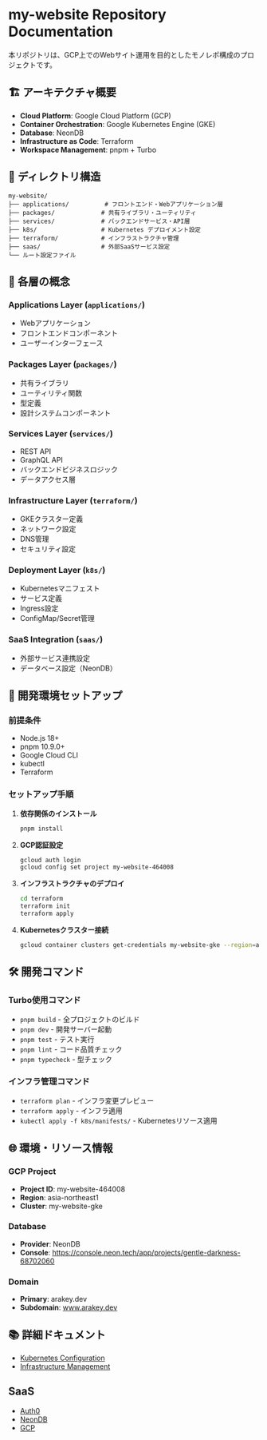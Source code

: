 # my-website Repository Documentation

本リポジトリは、GCP上でのWebサイト運用を目的としたモノレポ構成のプロジェクトです。

## 🏗️ アーキテクチャ概要

- **Cloud Platform**: Google Cloud Platform (GCP)
- **Container Orchestration**: Google Kubernetes Engine (GKE)
- **Database**: NeonDB
- **Infrastructure as Code**: Terraform
- **Workspace Management**: pnpm + Turbo

## 📁 ディレクトリ構造

```
my-website/
├── applications/          # フロントエンド・Webアプリケーション層
├── packages/             # 共有ライブラリ・ユーティリティ
├── services/             # バックエンドサービス・API層
├── k8s/                  # Kubernetes デプロイメント設定
├── terraform/            # インフラストラクチャ管理
├── saas/                 # 外部SaaSサービス設定
└── ルート設定ファイル
```

## 🎯 各層の概念

### Applications Layer (`applications/`)
- Webアプリケーション
- フロントエンドコンポーネント
- ユーザーインターフェース

### Packages Layer (`packages/`)
- 共有ライブラリ
- ユーティリティ関数
- 型定義
- 設計システムコンポーネント

### Services Layer (`services/`)
- REST API
- GraphQL API
- バックエンドビジネスロジック
- データアクセス層

### Infrastructure Layer (`terraform/`)
- GKEクラスター定義
- ネットワーク設定
- DNS管理
- セキュリティ設定

### Deployment Layer (`k8s/`)
- Kubernetesマニフェスト
- サービス定義
- Ingress設定
- ConfigMap/Secret管理

### SaaS Integration (`saas/`)
- 外部サービス連携設定
- データベース設定（NeonDB）

## 🚀 開発環境セットアップ

### 前提条件
- Node.js 18+
- pnpm 10.9.0+
- Google Cloud CLI
- kubectl
- Terraform

### セットアップ手順

1. **依存関係のインストール**
   ```bash
   pnpm install
   ```

2. **GCP認証設定**
   ```bash
   gcloud auth login
   gcloud config set project my-website-464008
   ```

3. **インフラストラクチャのデプロイ**
   ```bash
   cd terraform
   terraform init
   terraform apply
   ```

4. **Kubernetesクラスター接続**
   ```bash
   gcloud container clusters get-credentials my-website-gke --region=asia-northeast1
   ```

## 🛠️ 開発コマンド

### Turbo使用コマンド
- `pnpm build` - 全プロジェクトのビルド
- `pnpm dev` - 開発サーバー起動
- `pnpm test` - テスト実行
- `pnpm lint` - コード品質チェック
- `pnpm typecheck` - 型チェック

### インフラ管理コマンド
- `terraform plan` - インフラ変更プレビュー
- `terraform apply` - インフラ適用
- `kubectl apply -f k8s/manifests/` - Kubernetesリソース適用

## 🌐 環境・リソース情報

### GCP Project
- **Project ID**: my-website-464008
- **Region**: asia-northeast1
- **Cluster**: my-website-gke

### Database
- **Provider**: NeonDB
- **Console**: https://console.neon.tech/app/projects/gentle-darkness-68702060

### Domain
- **Primary**: arakey.dev
- **Subdomain**: www.arakey.dev

## 📚 詳細ドキュメント

- [Kubernetes Configuration](./k8s/README.md)
- [Infrastructure Management](./terraform/README.md)

## SaaS

- [Auth0](https://manage.auth0.com/dashboard/us/dev-am0wdybwdhrt26fr/)
- [NeonDB](https://neon.com/)
- [GCP](https://cloud.google.com/free?utm_source=google&utm_medium=cpc&utm_campaign=japac-JP-all-ja-dr-BKWS-all-core-trial-EXA-dr-1710102&utm_content=text-ad-none-none-DEV_c-CRE_602341359562-ADGP_Hybrid+%7C+BKWS+-+EXA+%7C+Txt+-GCP-General-core+brand-main-KWID_43700071566406798-kwd-87853815&userloc_1009280-network_g&utm_term=KW_gcp&gclsrc=aw.ds&gad_source=1&gad_campaignid=12757824394&gclid=Cj0KCQjwpf7CBhCfARIsANIETVpOOunQpsURt6OcQROKGLl1Kkt_CvzL8lIr3NyahKB8p4eWbK25BqYaAv-tEALw_wcB&hl=ja)

